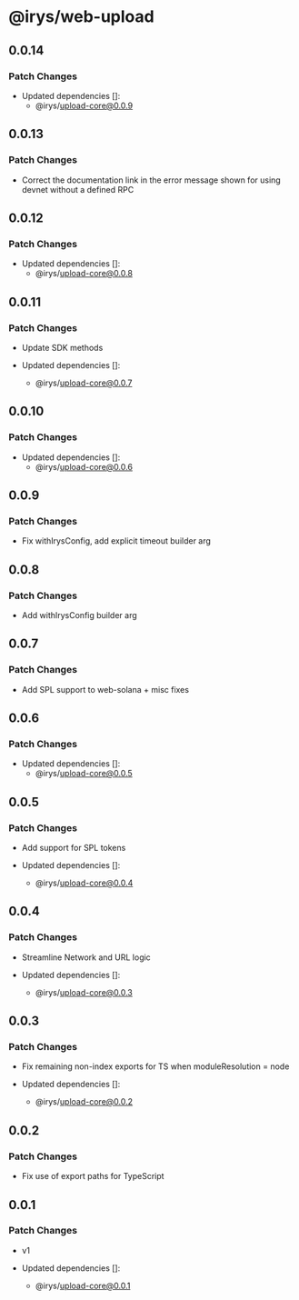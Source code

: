# @irys/web-upload

## 0.0.14

### Patch Changes

- Updated dependencies []:
  - @irys/upload-core@0.0.9

## 0.0.13

### Patch Changes

- Correct the documentation link in the error message shown for using devnet without a defined RPC

## 0.0.12

### Patch Changes

- Updated dependencies []:
  - @irys/upload-core@0.0.8

## 0.0.11

### Patch Changes

- Update SDK methods

- Updated dependencies []:
  - @irys/upload-core@0.0.7

## 0.0.10

### Patch Changes

- Updated dependencies []:
  - @irys/upload-core@0.0.6

## 0.0.9

### Patch Changes

- Fix withIrysConfig, add explicit timeout builder arg

## 0.0.8

### Patch Changes

- Add withIrysConfig builder arg

## 0.0.7

### Patch Changes

- Add SPL support to web-solana + misc fixes

## 0.0.6

### Patch Changes

- Updated dependencies []:
  - @irys/upload-core@0.0.5

## 0.0.5

### Patch Changes

- Add support for SPL tokens

- Updated dependencies []:
  - @irys/upload-core@0.0.4

## 0.0.4

### Patch Changes

- Streamline Network and URL logic

- Updated dependencies []:
  - @irys/upload-core@0.0.3

## 0.0.3

### Patch Changes

- Fix remaining non-index exports for TS when moduleResolution = node

- Updated dependencies []:
  - @irys/upload-core@0.0.2

## 0.0.2

### Patch Changes

- Fix use of export paths for TypeScript

## 0.0.1

### Patch Changes

- v1

- Updated dependencies []:
  - @irys/upload-core@0.0.1
